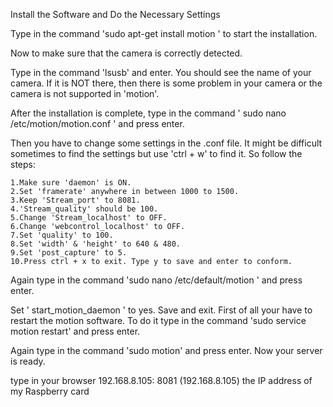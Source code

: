 Install the Software and Do the Necessary Settings

Type in the command 'sudo apt-get install motion ' to start the installation.

Now to make sure that the camera is correctly detected.

Type in the command 'lsusb' and enter. You should see the name of your camera. If it is NOT there, then there is some problem in your camera or the camera is not supported in 'motion'.

After the installation is complete, type in the command ' sudo nano /etc/motion/motion.conf ' and press enter.

Then you have to change some settings in the .conf file. It might be difficult sometimes to find the settings but use 'ctrl + w' to find it. So follow the steps:

    1.Make sure 'daemon' is ON.
    2.Set 'framerate' anywhere in between 1000 to 1500.
    3.Keep 'Stream_port' to 8081.
    4.'Stream_quality' should be 100.
    5.Change 'Stream_localhost' to OFF.
    6.Change 'webcontrol_localhost' to OFF.
    7.Set 'quality' to 100.
    8.Set 'width' & 'height' to 640 & 480.
    9.Set 'post_capture' to 5.
    10.Press ctrl + x to exit. Type y to save and enter to conform.

Again type in the command 'sudo nano /etc/default/motion ' and press enter.

Set ' start_motion_daemon ' to yes. Save and exit.
 First of all your have to restart the motion software. To do it type in the command 'sudo service motion restart' and press enter.

Again type in the command 'sudo motion' and press enter. Now your server is ready.

type in your browser 192.168.8.105: 8081 (192.168.8.105) the IP address of my Raspberry card
